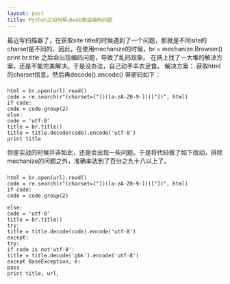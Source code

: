 ```yaml
---
layout: post
title: Python之如何解决web爬虫编码问题
---
```


最近写扫描器了，在获取site title的时候遇到了一个问题，那就是不同site的charset是不同的，因此，在使用mechanize的时候，br = mechanize.Browser()
print br.title
之后会出现编码问题，导致了乱码现象。
在网上找了一大堆的解决方案，还是不能完美解决。于是没办法，自己动手丰衣足食。
解决方案：
获取html的charset信息，然后再decode().encode()
带密码如下：
###
    html = br.open(url).read()
    code = re.search(r"(charset=["])([a-zA-Z0-9-])(["])", html)
    if code:
    code = code.group(2)
    else:
    code = 'utf-8'
    title = br.title()
    title = title.decode(code).encode('utf-8')
    print title

但是实战的时候并非如此，还是会出现一些问题。于是将代码做了如下改动，排除mechanize的问题之外，准确率达到了百分之九十八以上了。
###
    html = br.open(url).read()
    code = re.search(r"(charset=["])([a-zA-Z0-9-])(["])", html)
    if code:
    code = code.group(2)

    else:
    code = 'utf-8'
    title = br.title()
    try:
    title = title.decode(code).encode('utf-8')
    except:
    try:
    if code is not'utf-8':
    title = title.decode('gbk').encode('utf-8')
    except BaseException, e:
    pass
    print title, url,
